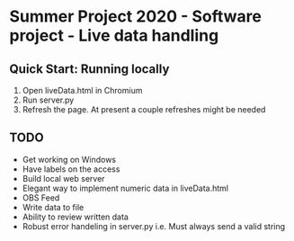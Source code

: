 # Summer Project 2020 - Software project - Live data handling

## Quick Start: Running locally
1. Open liveData.html in Chromium 
2. Run server.py 
3. Refresh the page. At present a couple refreshes might be needed


## TODO
* Get working on Windows
* Have labels on the access
* Build local web server
* Elegant way to implement numeric data in liveData.html
* OBS Feed
* Write data to file
* Ability to review written data
* Robust error handeling in server.py i.e. Must always send a valid string
